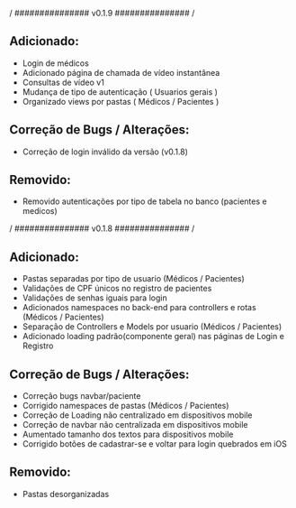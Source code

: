 / ############### v0.1.9 ############### /

## Adicionado:

- Login de médicos
- Adicionado página de chamada de vídeo instantânea
- Consultas de vídeo v1
- Mudança de tipo de autenticação ( Usuarios gerais )
- Organizado views por pastas ( Médicos / Pacientes )

## Correção de Bugs / Alterações:

- Correção de login inválido da versão (v0.1.8)

## Removido:

- Removido autenticações por tipo de tabela no banco (pacientes e medicos)

/ ############### v0.1.8 ############### /

## Adicionado:

- Pastas separadas por tipo de usuario (Médicos / Pacientes)
- Validações de CPF únicos no registro de pacientes
- Validações de senhas iguais para login
- Adicionados namespaces no back-end para controllers e rotas (Médicos / Pacientes)
- Separação de Controllers e Models por usuario (Médicos / Pacientes)
- Adicionado loading padrão(componente geral) nas páginas de Login e Registro

## Correção de Bugs / Alterações:

- Correção bugs navbar/paciente
- Corrigido namespaces de pastas (Médicos / Pacientes)
- Correção de Loading não centralizado em dispositivos mobile
- Correção de navbar não centralizada em dispositivos mobile
- Aumentado tamanho dos textos para dispositivos mobile
- Corrigido botões de cadastrar-se e voltar para login quebrados em iOS

## Removido:

- Pastas desorganizadas